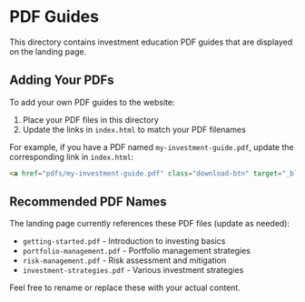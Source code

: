 # PDF Guides

This directory contains investment education PDF guides that are displayed on the landing page.

## Adding Your PDFs

To add your own PDF guides to the website:

1. Place your PDF files in this directory
2. Update the links in `index.html` to match your PDF filenames

For example, if you have a PDF named `my-investment-guide.pdf`, update the corresponding link in `index.html`:

```html
<a href="pdfs/my-investment-guide.pdf" class="download-btn" target="_blank">Download PDF</a>
```

## Recommended PDF Names

The landing page currently references these PDF files (update as needed):
- `getting-started.pdf` - Introduction to investing basics
- `portfolio-management.pdf` - Portfolio management strategies
- `risk-management.pdf` - Risk assessment and mitigation
- `investment-strategies.pdf` - Various investment strategies

Feel free to rename or replace these with your actual content.
